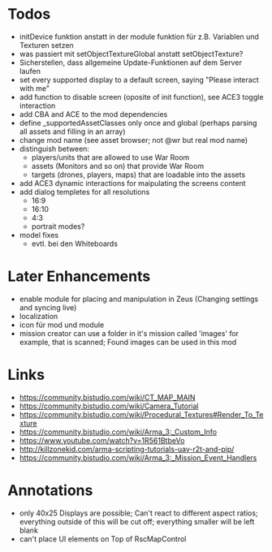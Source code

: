 
# Todos

- initDevice funktion anstatt in der module funktion für z.B. Variablen und Texturen setzen
- was passiert mit setObjectTextureGlobal anstatt setObjectTexture?
- Sicherstellen, dass allgemeine Update-Funktionen auf dem Server laufen
- set every supported display to a default screen, saying "Please interact with me"
- add function to disable screen (oposite of init function), see ACE3 toggle interaction
- add CBA and ACE to the mod dependencies
- define _supportedAssetClasses only once and global (perhaps parsing all assets and filling in an array)
- change mod name (see asset browser; not @wr but real mod name)
- distinguish between:
  - players/units that are allowed to use War Room
  - assets (Monitors and so on) that provide War Room
  - targets (drones, players, maps) that are loadable into the assets
- add ACE3 dynamic interactions for maipulating the screens content
- add dialog templetes for all resolutions
  - 16:9
  - 16:10
  - 4:3
  - portrait modes?
- model fixes
  - evtl. bei den Whiteboards

# Later Enhancements

- enable module for placing and manipulation in Zeus (Changing settings and syncing live)
- localization
- icon für mod und module
- mission creator can use a folder in it's mission called 'images' for example, that is scanned; Found images can be used in this mod

# Links

- <https://community.bistudio.com/wiki/CT_MAP_MAIN>
- <https://community.bistudio.com/wiki/Camera_Tutorial>
- <https://community.bistudio.com/wiki/Procedural_Textures#Render_To_Texture>
- <https://community.bistudio.com/wiki/Arma_3:_Custom_Info>
- <https://www.youtube.com/watch?v=1R561BtbeVo>
- <http://killzonekid.com/arma-scripting-tutorials-uav-r2t-and-pip/>
- <https://community.bistudio.com/wiki/Arma_3:_Mission_Event_Handlers>

# Annotations

- only 40x25 Displays are possible; Can't react to different aspect ratios; everything outside of this will be cut off; everything smaller will be left blank
- can't place UI elements on Top of RscMapControl
